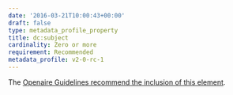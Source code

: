 ```yaml
---
date: '2016-03-21T10:00:43+00:00'
draft: false
type: metadata_profile_property
title: dc:subject
cardinality: Zero or more
requirement: Recommended
metadata_profile: v2-0-rc-1
---
```

The [Openaire Guidelines recommend the inclusion of this element](https://guidelines.openaire.eu/wiki/Literature_Guidelines:_Metadata_Field_Subject).
